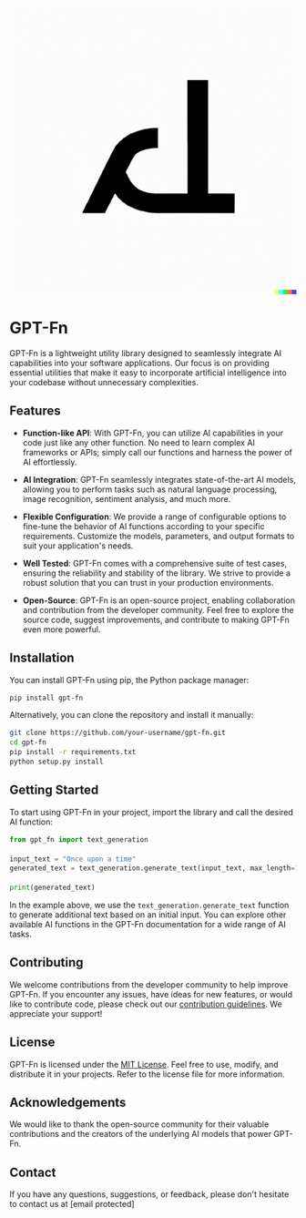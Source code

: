 
![Logo](logo.png)


# GPT-Fn


GPT-Fn is a lightweight utility library designed to seamlessly integrate AI capabilities into your software applications. Our focus is on providing essential utilities that make it easy to incorporate artificial intelligence into your codebase without unnecessary complexities.

## Features

- **Function-like API**: With GPT-Fn, you can utilize AI capabilities in your code just like any other function. No need to learn complex AI frameworks or APIs; simply call our functions and harness the power of AI effortlessly.

- **AI Integration**: GPT-Fn seamlessly integrates state-of-the-art AI models, allowing you to perform tasks such as natural language processing, image recognition, sentiment analysis, and much more.

- **Flexible Configuration**: We provide a range of configurable options to fine-tune the behavior of AI functions according to your specific requirements. Customize the models, parameters, and output formats to suit your application's needs.

- **Well Tested**: GPT-Fn comes with a comprehensive suite of test cases, ensuring the reliability and stability of the library. We strive to provide a robust solution that you can trust in your production environments.

- **Open-Source**: GPT-Fn is an open-source project, enabling collaboration and contribution from the developer community. Feel free to explore the source code, suggest improvements, and contribute to making GPT-Fn even more powerful.

## Installation

You can install GPT-Fn using pip, the Python package manager:

```bash
pip install gpt-fn
```

Alternatively, you can clone the repository and install it manually:

```bash
git clone https://github.com/your-username/gpt-fn.git
cd gpt-fn
pip install -r requirements.txt
python setup.py install
```

## Getting Started

To start using GPT-Fn in your project, import the library and call the desired AI function:

```python
from gpt_fn import text_generation

input_text = "Once upon a time"
generated_text = text_generation.generate_text(input_text, max_length=100)

print(generated_text)
```

In the example above, we use the `text_generation.generate_text` function to generate additional text based on an initial input. You can explore other available AI functions in the GPT-Fn documentation for a wide range of AI tasks.

## Contributing

We welcome contributions from the developer community to help improve GPT-Fn. If you encounter any issues, have ideas for new features, or would like to contribute code, please check out our [contribution guidelines](CONTRIBUTING.md). We appreciate your support!

## License

GPT-Fn is licensed under the [MIT License](LICENSE). Feel free to use, modify, and distribute it in your projects. Refer to the license file for more information.

## Acknowledgements

We would like to thank the open-source community for their valuable contributions and the creators of the underlying AI models that power GPT-Fn.

## Contact

If you have any questions, suggestions, or feedback, please don't hesitate to contact us at [email protected]
